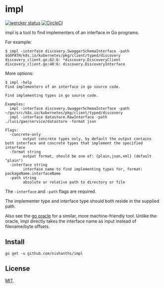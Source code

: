# impl

[![wercker status](https://app.wercker.com/status/cbdba36a399298dc7483ea16c241a6aa/s/master "wercker status")](https://app.wercker.com/project/bykey/cbdba36a399298dc7483ea16c241a6aa) 
[![CircleCI](https://circleci.com/gh/nishanths/impl.svg?style=svg)](https://circleci.com/gh/nishanths/impl)

impl is a tool to find implementers of an interface in Go programs.

For example:

```
$ impl -interface discovery.SwaggerSchemaInterface -path $GOPATH/k8s.io/kubernetes/pkg/client/typed/discovery 
discovery_client.go:82:6: *discovery.DiscoveryClient
discovery_client.go:40:6: discovery.DiscoveryInterface
```

More options: 

```
$ impl -help
Find implementers of an interface in go source code.

Find implementing types in go source code.

Examples:
  impl -interface discovery.SwaggerSchemaInterface -path ~/go/src/k8s.io/kubernetes/pkg/client/typed/discovery
  impl -interface datastore.RawInterface -path ./luci/gae/service/datastore -format json 

Flags:
  -concrete-only
    	output concrete types only, by default the output contains both interface and concrete types that implement the specified interface
  -format string
    	output format, should be one of: {plain,json,xml} (default "plain")
  -interface string
    	interface name to find implementing types for, format: packageName.interfaceName
  -path string
    	absolute or relative path to directory or file
```

The `-interface` and `-path` flags are required.

The implementer type and interface type should both reside in the supplied path.

Also see the [go oracle](https://godoc.org/golang.org/x/tools/cmd/oracle) for a similar, more machine-friendly tool. Unlike the oracle, impl directly takes the interface name as input instead of filename/byte offsets.

## Install

```
go get -u github.com/nishanths/impl
```

## License

[MIT](https://nishanths.mit-license.org).